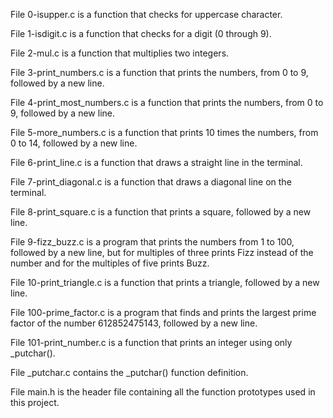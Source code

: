 File 0-isupper.c is a function that checks for uppercase character.



File 1-isdigit.c is a function that checks for a digit (0 through 9).



File 2-mul.c is a function that multiplies two integers.



File 3-print_numbers.c is a function that prints the numbers, from 0 to 9, followed by a new line.



File 4-print_most_numbers.c is a function that prints the numbers, from 0 to 9, followed by a new line.



File 5-more_numbers.c is a function that prints 10 times the numbers, from 0 to 14, followed by a new line.



File 6-print_line.c is a function that draws a straight line in the terminal.



File 7-print_diagonal.c is a function that draws a diagonal line on the terminal.



File 8-print_square.c is a function that prints a square, followed by a new line.



File 9-fizz_buzz.c is a program that prints the numbers from 1 to 100, followed by a new line, but for multiples of three prints Fizz instead of the number and for the multiples of five prints Buzz.



File 10-print_triangle.c is a function that prints a triangle, followed by a new line.



File 100-prime_factor.c is a program that finds and prints the largest prime factor of the number 612852475143, followed by a new line.



File 101-print_number.c is a function that prints an integer using only _putchar().



File _putchar.c contains the _putchar() function definition.

File main.h is the header file containing all the function prototypes used in this project.
